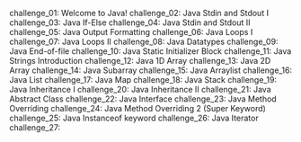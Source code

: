 challenge_01: Welcome to Java!
challenge_02: Java Stdin and Stdout I
challenge_03: Java If-Else
challenge_04: Java Stdin and Stdout II
challenge_05: Java Output Formatting
challenge_06: Java Loops I
challenge_07: Java Loops II
challenge_08: Java Datatypes
challenge_09: Java End-of-file
challenge_10: Java Static Initializer Block
challenge_11: Java Strings Introduction
challenge_12: Java 1D Array
challenge_13: Java 2D Array
challenge_14: Java Subarray
challenge_15: Java Arraylist
challenge_16: Java List
challenge_17: Java Map
challenge_18: Java Stack
challenge_19: Java Inheritance I
challenge_20: Java Inheritance II
challenge_21: Java Abstract Class
challenge_22: Java Interface
challenge_23: Java Method Overriding
challenge_24: Java Method Overriding 2 (Super Keyword)
challenge_25: Java Instanceof keyword
challenge_26: Java Iterator
challenge_27:


